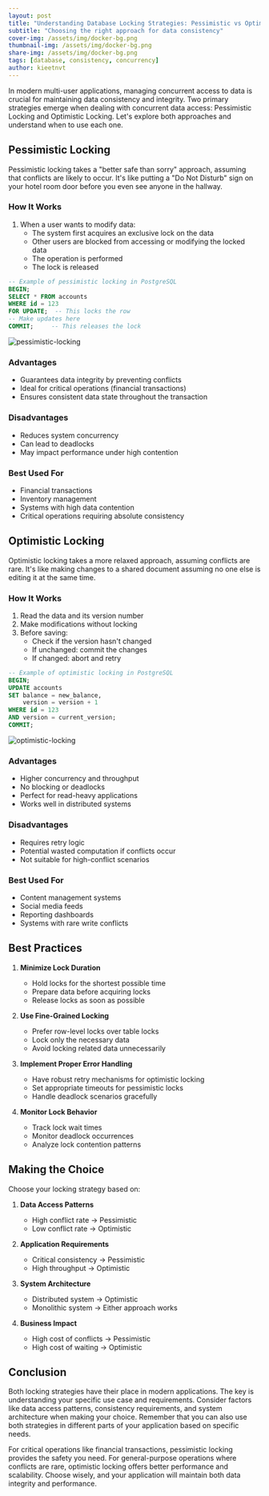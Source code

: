 ```yaml
---
layout: post
title: "Understanding Database Locking Strategies: Pessimistic vs Optimistic"
subtitle: "Choosing the right approach for data consistency"
cover-img: /assets/img/docker-bg.png
thumbnail-img: /assets/img/docker-bg.png
share-img: /assets/img/docker-bg.png
tags: [database, consistency, concurrency]
author: kieetnvt
---
```


In modern multi-user applications, managing concurrent access to data is crucial for maintaining data consistency and integrity. Two primary strategies emerge when dealing with concurrent data access: Pessimistic Locking and Optimistic Locking. Let's explore both approaches and understand when to use each one.

## Pessimistic Locking

Pessimistic locking takes a "better safe than sorry" approach, assuming that conflicts are likely to occur. It's like putting a "Do Not Disturb" sign on your hotel room door before you even see anyone in the hallway.

### How It Works

1. When a user wants to modify data:
   - The system first acquires an exclusive lock on the data
   - Other users are blocked from accessing or modifying the locked data
   - The operation is performed
   - The lock is released

```sql
-- Example of pessimistic locking in PostgreSQL
BEGIN;
SELECT * FROM accounts
WHERE id = 123
FOR UPDATE;  -- This locks the row
-- Make updates here
COMMIT;     -- This releases the lock
```

![pessimistic-locking](/assets/img/pessimistic-locking.png)

### Advantages
- Guarantees data integrity by preventing conflicts
- Ideal for critical operations (financial transactions)
- Ensures consistent data state throughout the transaction

### Disadvantages
- Reduces system concurrency
- Can lead to deadlocks
- May impact performance under high contention

### Best Used For
- Financial transactions
- Inventory management
- Systems with high data contention
- Critical operations requiring absolute consistency

## Optimistic Locking

Optimistic locking takes a more relaxed approach, assuming conflicts are rare. It's like making changes to a shared document assuming no one else is editing it at the same time.

### How It Works

1. Read the data and its version number
2. Make modifications without locking
3. Before saving:
   - Check if the version hasn't changed
   - If unchanged: commit the changes
   - If changed: abort and retry

```sql
-- Example of optimistic locking in PostgreSQL
BEGIN;
UPDATE accounts
SET balance = new_balance,
    version = version + 1
WHERE id = 123
AND version = current_version;
COMMIT;
```

![optimistic-locking](/assets/img/optimistic-locking.png)

### Advantages
- Higher concurrency and throughput
- No blocking or deadlocks
- Perfect for read-heavy applications
- Works well in distributed systems

### Disadvantages
- Requires retry logic
- Potential wasted computation if conflicts occur
- Not suitable for high-conflict scenarios

### Best Used For
- Content management systems
- Social media feeds
- Reporting dashboards
- Systems with rare write conflicts

## Best Practices

1. **Minimize Lock Duration**
   - Hold locks for the shortest possible time
   - Prepare data before acquiring locks
   - Release locks as soon as possible

2. **Use Fine-Grained Locking**
   - Prefer row-level locks over table locks
   - Lock only the necessary data
   - Avoid locking related data unnecessarily

3. **Implement Proper Error Handling**
   - Have robust retry mechanisms for optimistic locking
   - Set appropriate timeouts for pessimistic locks
   - Handle deadlock scenarios gracefully

4. **Monitor Lock Behavior**
   - Track lock wait times
   - Monitor deadlock occurrences
   - Analyze lock contention patterns

## Making the Choice

Choose your locking strategy based on:

1. **Data Access Patterns**
   - High conflict rate → Pessimistic
   - Low conflict rate → Optimistic

2. **Application Requirements**
   - Critical consistency → Pessimistic
   - High throughput → Optimistic

3. **System Architecture**
   - Distributed system → Optimistic
   - Monolithic system → Either approach works

4. **Business Impact**
   - High cost of conflicts → Pessimistic
   - High cost of waiting → Optimistic

## Conclusion

Both locking strategies have their place in modern applications. The key is understanding your specific use case and requirements. Consider factors like data access patterns, consistency requirements, and system architecture when making your choice. Remember that you can also use both strategies in different parts of your application based on specific needs.

For critical operations like financial transactions, pessimistic locking provides the safety you need. For general-purpose operations where conflicts are rare, optimistic locking offers better performance and scalability. Choose wisely, and your application will maintain both data integrity and performance.
